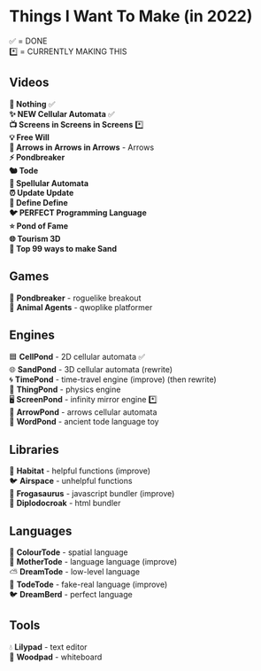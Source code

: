 # Things I Want To Make (in 2022)

✅ = DONE<br>
*️⃣ = CURRENTLY MAKING THIS

## Videos

**🤖 Nothing** ✅<br>
**✨ NEW Cellular Automata** ✅<br>
**📺 Screens in Screens in Screens** *️⃣<br>
**💡 Free Will**<br>
**🎵 Arrows in Arrows in Arrows** - Arrows<br>
**⚡ Pondbreaker**<br>
**🐿️ Tode**<br>
**🔮 Spellular Automata**<br>
**⏰ Update Update**<br>
**📕 Define Define**<br>
**🐦 PERFECT Programming Language**<br>
**⭐ Pond of Fame**<br>
**🌐 Tourism 3D**<br>
**🎩 Top 99 ways to make Sand**<br>

## Games
🤖 **Pondbreaker** - roguelike breakout<br>
🚨 **Animal Agents** - qwoplike platformer<br>

## Engines
🟦 **CellPond** - 2D cellular automata ✅<br>
🌐 **SandPond** - 3D cellular automata (rewrite)<br>
🌀 **TimePond** - time-travel engine (improve) (then rewrite)<br>
💨 **ThingPond** - physics engine<br>
🖥️ **ScreenPond** - infinity mirror engine *️⃣<br>
🔄 **ArrowPond** - arrows cellular automata<br>
💬 **WordPond** - ancient tode language toy<br>

## Libraries
🌱 **Habitat** - helpful functions (improve)<br>
🐦 **Airspace** - unhelpful functions<br>
🦖 **Frogasaurus** - javascript bundler (improve)<br>
🦕 **Diplodocroak** - html bundler<br>

## Languages
🌈 **ColourTode** - spatial language <br>
👑 **MotherTode** - language language (improve)<br>
⛅ **DreamTode** - low-level language<br>
🐸 **TodeTode** - fake-real language (improve)<br>
🐦 **DreamBerd** - perfect language<br>

## Tools
💧 **Lilypad** - text editor<br>
🌳 **Woodpad** - whiteboard<br>
